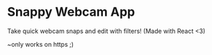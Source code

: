 # Snappy Webcam App

Take quick webcam snaps and edit with filters! (Made with React <3)

~only works on https ;)
